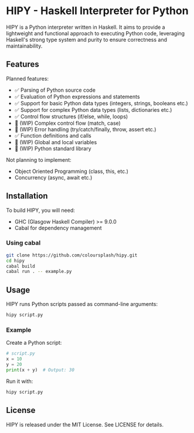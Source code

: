 # HIPY - Haskell Interpreter for Python

HIPY is a Python interpreter written in Haskell. It aims to provide a lightweight and functional approach to executing Python code, leveraging Haskell's strong type system and purity to ensure correctness and maintainability.

## Features

Planned features:

- ✅ Parsing of Python source code
- ✅ Evaluation of Python expressions and statements
- ✅ Support for basic Python data types (integers, strings, booleans etc.)
- ✅ Support for complex Python data types (lists, dictionaries etc.)
- ✅ Control flow structures (if/else, while, loops)
- 🚧 (WIP) Complex control flow (match, case)
- 🚧 (WIP) Error handling (try/catch/finally, throw, assert etc.)
- ✅ Function definitions and calls
- 🚧 (WIP) Global and local variables
- 🚧 (WIP) Python standard library

Not planning to implement:

- Object Oriented Programming (class, this, etc.)
- Concurrency (async, await etc.)

## Installation

To build HIPY, you will need:

- GHC (Glasgow Haskell Compiler) >= 9.0.0  
- Cabal for dependency management  


### Using cabal

```sh
git clone https://github.com/coloursplash/hipy.git
cd hipy
cabal build
cabal run . -- example.py
```

## Usage
HIPY runs Python scripts passed as command-line arguments:

```sh
hipy script.py
```

### Example
Create a Python script:

```python
# script.py
x = 10
y = 20
print(x + y)  # Output: 30
```

Run it with:

```python
hipy script.py
```

## License
HIPY is released under the MIT License. See LICENSE for details.